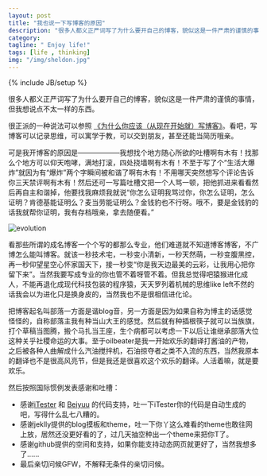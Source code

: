 ```yaml
---
layout: post
title: "我也说一下写博客的原因"
description: "很多人都义正严词写了为什么要开自己的博客，貌似这是一件严肃的谨慎的事情，但我想说点不太一样的东西。"
category:
tagline: " Enjoy life!"
tags: [life , thinking]
img: "/img/sheldon.jpg"
---
```

{% include JB/setup %}
<div class="blogcontent">
	<p>
		很多人都义正严词写了为什么要开自己的博客，貌似这是一件严肃的谨慎的事情，但我想说点不太一样的东西。
	</p>
	<p>
		很正派的一种说法可以参照 <a href="http://mindhacks.cn/2009/02/15/why-you-should-start-blogging-now/" target="_blank">《为什么你应该（从现在开始就）写博客》</a>。看吧，写博客可以记录思维，可以寓学于教，可以交到朋友，甚至还能当简历哦亲。
	</p>
	<p>
		可是我开博客的原因是——————我想找个地方随心所欲的吐槽啊有木有！找那么个地方可以仰天咆哮，满地打滚，四处挠墙啊有木有！不至于写了个“生活大爆炸”就因为有“爆炸”两个字瞬间被和谐了啊有木有！不用哪天突然想写个评论告诉你三天禁评啊有木有！然后还可一写篇吐槽文把一个人骂一顿，把他抓进来看看然后再自主和谐掉，他要找我麻烦我就说“你怎么证明我骂过你，你怎么证明，怎么证明？肯德基能证明么？麦当劳能证明么？金钱豹也不行呀。哦不，要是金钱豹的话我就帮你证明，我有存档哦亲，拿去随便看。”</p>
		<img src="http://lh4.googleusercontent.com/-DiU6lX5jiGU/T69ZP4vZ0SI/AAAAAAAAAG8/PiIweQh1z7U/s310/sheldon.jpg" alt="evolution">
	<p>
		看那些所谓的成名博客一个个写的都那么专业，他们难道就不知道博客博客，不广博怎么能叫博客。就该一秒技术宅，一秒变小清新，一秒天然萌，一秒变腹黑控，再一秒仰望星空心怀家国天下，接一秒变“你是我天边最美的云彩，让我用心把你留下来”。当然我要写成专业的你也管不着呀管不着。但我总觉得吧猿猴进化成人，不能再退化成现代科技包装的程序猿，天天罗列着机械的思维like left不然的话我会以为进化只是换身皮的，当然我也不是很相信进化论。
	</p>
	<p>
		把博客起名叫部落一方面是谐blog音，另一方面是因为如果自称为博主的话感觉怪怪的，自称部落主我有种当山大王的感觉。然后就有种插根筷子就可以当族旗，打个草稿当图腾，搬个马扎当王座，生个病都可以考虑一下以后让谁继承部落大位这种关乎社稷命运的大事。至于oilbeater是我一开始欢乐的翻译打酱油的产物，之后被各种人曲解成什么汽油搅拌机，石油掠夺者之类不入流的东西，当然我原本的翻译也不是很高风亮节，但是我还是很喜欢这个欢乐的翻译。人活着嘛，就是要欢乐。
	</p>
	<p>
		然后按照国际惯例发表感谢和吐槽：
	</p>
	<ul>
		<li>
			感谢<a href="http://itester.me" target="_blank">iTester</a> 和 <a href="http://beiyuu.com" target="_blank">Beiyuu</a>	 的代码支持，吐一下iTester你的代码是自动生成的吧，写得什么乱七八糟的。
		</li>
		<li>	感谢jeklly提供的blog摸板和theme，吐一下你丫这么难看的theme也敢往网上放，居然还没更好看的了，过几天抽空种出一个theme来把你T了。
		</li>
		<li>
			感谢github提供的空间和支持，如果你能支持动态网页就更好了，当然我想多了……
		</li>
		<li>
			最后亲切问候GFW，不解释无条件的亲切问候。
		</li>
	</ul>    
</div>
